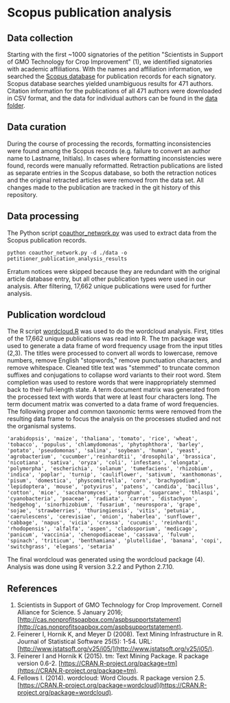 # Scopus publication analysis

## Data collection
Starting with the first ~1000 signatories of the petition "Scientists in Support of GMO Technology for Crop Improvement" (1), we identified signatories with academic affiliations. With the names and affiliation information, we searched the [Scopus database](http://www.scopus.com/) for publication records for each signatory. Scopus database searches yielded unambiguous results for 471 authors. Citation information for the publications of all 471 authors were downloaded in CSV format, and the data for individual authors can be found in the [data folder](https://github.com/nfahlgren/scopus_publications_analysis/tree/master/data).

## Data curation
During the course of processing the records, formatting inconsistencies were found among the Scopus records (e.g. failure to convert an author name to Lastname, Initials). In cases where formatting inconsistencies were found, records were manually reformatted. Retraction publications are listed as separate entries in the Scopus database, so both the retraction notices and the original retracted articles were removed from the data set. All changes made to the publication are tracked in the git history of this repository.

## Data processing
The Python script [coauthor_network.py](https://github.com/nfahlgren/scopus_publications_analysis/blob/master/coauthor_network.py) was used to extract data from the Scopus publication records. 

```
python coauthor_network.py -d ./data -o petitioner_publication_analysis_results
```

Erratum notices were skipped because they are redundant with the original article database entry, but all other publication types were used in our analysis. After filtering, 17,662 unique publications were used for further analysis.

## Publication wordcloud
The R script [wordcloud.R](https://github.com/nfahlgren/scopus_publications_analysis/blob/master/wordcloud.R) was used to do the wordcloud analysis. First, titles of the 17,662 unique publications was read into R. The tm package was used to generate a data frame of word frequency usage from the input titles (2,3). The titles were processed to convert all words to lowercase, remove numbers, remove English "stopwords," remove punctuation characters, and remove whitespace. Cleaned title text was "stemmed" to truncate common suffixes and conjugations to collapse word variants to their root word. Stem completion was used to restore words that were inappropriately stemmed back to their full-length state. A term document matrix was generated from the processed text with words that were at least four characters long. The term document matrix was converted to a data frame of word frequencies. The following proper and common taxonomic terms were removed from the resulting data frame to focus the analysis on the processes studied and not the organismal systems.

```
'arabidopsis', 'maize', 'thaliana', 'tomato', 'rice', 'wheat', 
'tobacco', 'populus', 'chlamydomonas', 'phytophthora', 'barley',
'potato', 'pseudomonas', 'salina', 'soybean', 'human', 'yeast',
'agrobacterium', 'cucumber','reinhardtii', 'drosophila', 'brassica',
'nicotiana', 'sativa', 'oryza', 'coli', 'infestans', 'elongata',
'polymorpha', 'escherichia', 'solanum', 'tumefaciens', 'rhizobium',
'indica', 'poplar', 'turnip', 'cauliflower', 'sativum', 'xanthomonas',
'pisum', 'domestica', 'physcomitrella', 'corn', 'brachypodium',
'lepidoptera', 'mouse', 'potyvirus', 'patens', 'candida', 'bacillus',
'cotton', 'mice', 'saccharomyces', 'sorghum', 'sugarcane', 'thlaspi',
'cyanobacteria', 'poaceae', 'radiata', 'carrot', 'distachyon',
'hedgehog', 'sinorhizobium', 'fusarium', 'neurospora', 'grape',
'sojae', 'strawberries', 'thuringiensis', 'vitis', 'petunia',
'caerulescens', 'cerevisiae', 'onion', 'haberlea', 'sunflower',
'cabbage', 'napus', 'vicia', 'crassa', 'cucumis', 'reinhardi',
'rhodopensis', 'alfalfa', 'aspen', 'cladosporium', 'medicago',
'panicum', 'vaccinia', 'chenopodiaceae', 'cassava', 'fulvum',
'spinach', 'triticum', 'benthamiana', 'plutellidae', 'banana', 'copi',
'switchgrass', 'elegans', 'setaria'
```

The final wordcloud was generated using the wordcloud package (4). Analysis was done using R version 3.2.2 and Python 2.7.10.

## References
1. Scientists in Support of GMO Technology for Crop Improvement. Cornell Alliance for Science. 5 January 2016; [http://cas.nonprofitsoapbox.com/aspbsupportstatement](http://cas.nonprofitsoapbox.com/aspbsupportstatement).
2. Feinerer I, Hornik K, and Meyer D (2008). Text Mining Infrastructure in R. Journal of Statistical Software 25(5): 1-54. URL: [http://www.jstatsoft.org/v25/i05/](http://www.jstatsoft.org/v25/i05/). 
3. Feinerer I and Hornik K (2015). tm: Text Mining Package. R package version 0.6-2. [https://CRAN.R-project.org/package=tm](https://CRAN.R-project.org/package=tm).
4. Fellows I. (2014). wordcloud: Word Clouds. R package version 2.5. [https://CRAN.R-project.org/package=wordcloud](https://CRAN.R-project.org/package=wordcloud).

  


